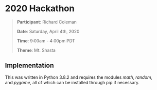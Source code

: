 # 2020 Hackathon

> **Participant**: Richard Coleman
>
> **Date**: Saturday, April 4th, 2020
>
> **Time**: 9:00am - 4:00pm PDT
>
> **Theme**: Mt. Shasta

## Implementation
This was written in Python 3.8.2 and requires the modules *math*, *random*, and *pygame*, all of which can be installed through pip if necessary.